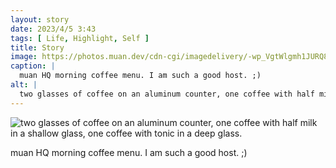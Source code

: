 ```yaml
---
layout: story
date: 2023/4/5 3:43
tags: [ Life, Highlight, Self ]
title: Story
image: https://photos.muan.dev/cdn-cgi/imagedelivery/-wp_VgtWlgmh1JURQ8t1mg/ba4f0a61-aded-456c-d481-7a2f7ef39d00/public
caption: |
  muan HQ morning coffee menu. I am such a good host. ;)
alt: |
  two glasses of coffee on an aluminum counter, one coffee with half milk in a shallow glass, one coffee with tonic in a deep glass.
---
```


![two glasses of coffee on an aluminum counter, one coffee with half milk in a shallow glass, one coffee with tonic in a deep glass.](https://photos.muan.dev/cdn-cgi/imagedelivery/-wp_VgtWlgmh1JURQ8t1mg/ba4f0a61-aded-456c-d481-7a2f7ef39d00/public)

muan HQ morning coffee menu. I am such a good host. ;)
